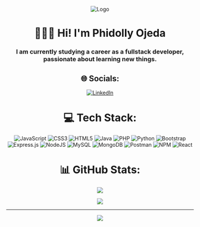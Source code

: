 <div align="center">
  
![Logo](https://i.pinimg.com/originals/3e/8f/76/3e8f768b92d7556e6d6edf83d4e09c78.gif)
  
# 🧑🏾‍💻 Hi! I'm Phidolly Ojeda
  
<h3>I am currently studying a career as a fullstack developer, passionate about learning new things.</h3>




## 🌐 Socials:
[![LinkedIn](https://img.shields.io/badge/LinkedIn-%230077B5.svg?logo=linkedin&logoColor=white)](https://co.linkedin.com/in/phidolly-ojeda-b6b301278?trk=people-guest_people_search-card) 



# 💻 Tech Stack:
![JavaScript](https://img.shields.io/badge/javascript-%23323330.svg?style=for-the-badge&logo=javascript&logoColor=%23F7DF1E) ![CSS3](https://img.shields.io/badge/css3-%231572B6.svg?style=for-the-badge&logo=css3&logoColor=white) ![HTML5](https://img.shields.io/badge/html5-%23E34F26.svg?style=for-the-badge&logo=html5&logoColor=white) ![Java](https://img.shields.io/badge/java-%23ED8B00.svg?style=for-the-badge&logo=java&logoColor=white) ![PHP](https://img.shields.io/badge/php-%23777BB4.svg?style=for-the-badge&logo=php&logoColor=white) ![Python](https://img.shields.io/badge/python-3670A0?style=for-the-badge&logo=python&logoColor=ffdd54) ![Bootstrap](https://img.shields.io/badge/bootstrap-%23563D7C.svg?style=for-the-badge&logo=bootstrap&logoColor=white) ![Express.js](https://img.shields.io/badge/express.js-%23404d59.svg?style=for-the-badge&logo=express&logoColor=%2361DAFB) ![NodeJS](https://img.shields.io/badge/node.js-6DA55F?style=for-the-badge&logo=node.js&logoColor=white) ![MySQL](https://img.shields.io/badge/mysql-%2300f.svg?style=for-the-badge&logo=mysql&logoColor=white) ![MongoDB](https://img.shields.io/badge/MongoDB-%234ea94b.svg?style=for-the-badge&logo=mongodb&logoColor=white) ![Postman](https://img.shields.io/badge/Postman-FF6C37?style=for-the-badge&logo=postman&logoColor=white) ![NPM](https://img.shields.io/badge/NPM-%23000000.svg?style=for-the-badge&logo=npm&logoColor=white) ![React](https://img.shields.io/badge/react-%2320232a.svg?style=for-the-badge&logo=react&logoColor=%2361DAFB)
# 📊 GitHub Stats:
![](https://github-readme-streak-stats.herokuapp.com/?user=Phidolly06OB&theme=great-gatsby&hide_border=false)<br/>


![](https://github-readme-stats.vercel.app/api/top-langs/?username=Phidolly06OB&theme=great-gatsby&hide_border=false&include_all_commits=true&count_private=false&layout=compact)

---

[![](https://visitcount.itsvg.in/api?id=Phidolly06OB&icon=3&color=4)](https://visitcount.itsvg.in)

<!-- Proudly created with GPRM ( https://gprm.itsvg.in ) -->

</div>
